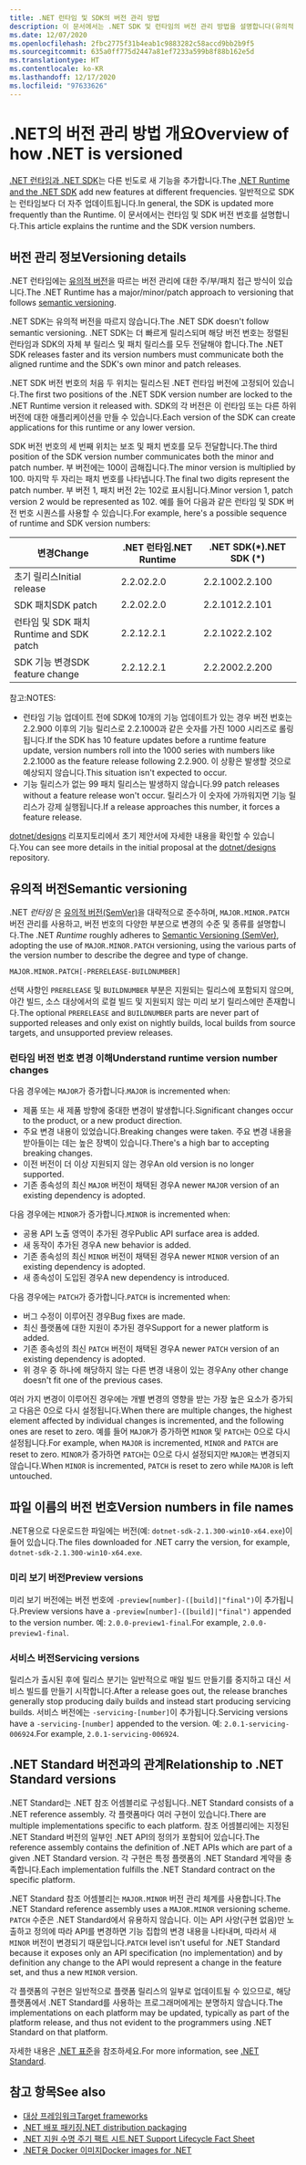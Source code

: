 ```yaml
---
title: .NET 런타임 및 SDK의 버전 관리 방법
description: 이 문서에서는 .NET SDK 및 런타임의 버전 관리 방법을 설명합니다(유의적 버전과 유사함).
ms.date: 12/07/2020
ms.openlocfilehash: 2fbc2775f31b4eab1c9883282c58accd9bb2b9f5
ms.sourcegitcommit: 635a0ff775d2447a81ef7233a599b8f88b162e5d
ms.translationtype: HT
ms.contentlocale: ko-KR
ms.lasthandoff: 12/17/2020
ms.locfileid: "97633626"
---
```

# <a name="overview-of-how-net-is-versioned"></a><span data-ttu-id="f91ae-103">.NET의 버전 관리 방법 개요</span><span class="sxs-lookup"><span data-stu-id="f91ae-103">Overview of how .NET is versioned</span></span>

<span data-ttu-id="f91ae-104">[.NET 런타임과 .NET SDK](../introduction.md#sdk-and-runtimes)는 다른 빈도로 새 기능을 추가합니다.</span><span class="sxs-lookup"><span data-stu-id="f91ae-104">The [.NET Runtime and the .NET SDK](../introduction.md#sdk-and-runtimes) add new features at different frequencies.</span></span> <span data-ttu-id="f91ae-105">일반적으로 SDK는 런타임보다 더 자주 업데이트됩니다.</span><span class="sxs-lookup"><span data-stu-id="f91ae-105">In general, the SDK is updated more frequently than the Runtime.</span></span> <span data-ttu-id="f91ae-106">이 문서에서는 런타임 및 SDK 버전 번호를 설명합니다.</span><span class="sxs-lookup"><span data-stu-id="f91ae-106">This article explains the runtime and the SDK version numbers.</span></span>

## <a name="versioning-details"></a><span data-ttu-id="f91ae-107">버전 관리 정보</span><span class="sxs-lookup"><span data-stu-id="f91ae-107">Versioning details</span></span>

<span data-ttu-id="f91ae-108">.NET 런타임에는 [유의적 버전](#semantic-versioning)을 따르는 버전 관리에 대한 주/부/패치 접근 방식이 있습니다.</span><span class="sxs-lookup"><span data-stu-id="f91ae-108">The .NET Runtime has a major/minor/patch approach to versioning that follows [semantic versioning](#semantic-versioning).</span></span>

<span data-ttu-id="f91ae-109">.NET SDK는 유의적 버전을 따르지 않습니다.</span><span class="sxs-lookup"><span data-stu-id="f91ae-109">The .NET SDK doesn't follow semantic versioning.</span></span> <span data-ttu-id="f91ae-110">.NET SDK는 더 빠르게 릴리스되며 해당 버전 번호는 정렬된 런타임과 SDK의 자체 부 릴리스 및 패치 릴리스를 모두 전달해야 합니다.</span><span class="sxs-lookup"><span data-stu-id="f91ae-110">The .NET SDK releases faster and its version numbers must communicate both the aligned runtime and the SDK's own minor and patch releases.</span></span>

<span data-ttu-id="f91ae-111">.NET SDK 버전 번호의 처음 두 위치는 릴리스된 .NET 런타임 버전에 고정되어 있습니다.</span><span class="sxs-lookup"><span data-stu-id="f91ae-111">The first two positions of the .NET SDK version number are locked to the .NET Runtime version it released with.</span></span> <span data-ttu-id="f91ae-112">SDK의 각 버전은 이 런타임 또는 다른 하위 버전에 대한 애플리케이션을 만들 수 있습니다.</span><span class="sxs-lookup"><span data-stu-id="f91ae-112">Each version of the SDK can create applications for this runtime or any lower version.</span></span>

<span data-ttu-id="f91ae-113">SDK 버전 번호의 세 번째 위치는 보조 및 패치 번호를 모두 전달합니다.</span><span class="sxs-lookup"><span data-stu-id="f91ae-113">The third position of the SDK version number communicates both the minor and patch number.</span></span> <span data-ttu-id="f91ae-114">부 버전에는 100이 곱해집니다.</span><span class="sxs-lookup"><span data-stu-id="f91ae-114">The minor version is multiplied by 100.</span></span> <span data-ttu-id="f91ae-115">마지막 두 자리는 패치 번호를 나타냅니다.</span><span class="sxs-lookup"><span data-stu-id="f91ae-115">The final two digits represent the patch number.</span></span> <span data-ttu-id="f91ae-116">부 버전 1, 패치 버전 2는 102로 표시됩니다.</span><span class="sxs-lookup"><span data-stu-id="f91ae-116">Minor version 1, patch version 2 would be represented as 102.</span></span> <span data-ttu-id="f91ae-117">예를 들어 다음과 같은 런타임 및 SDK 버전 번호 시퀀스를 사용할 수 있습니다.</span><span class="sxs-lookup"><span data-stu-id="f91ae-117">For example, here's a possible sequence of runtime and SDK version numbers:</span></span>

| <span data-ttu-id="f91ae-118">변경</span><span class="sxs-lookup"><span data-stu-id="f91ae-118">Change</span></span>                | <span data-ttu-id="f91ae-119">.NET 런타임</span><span class="sxs-lookup"><span data-stu-id="f91ae-119">.NET Runtime</span></span>      | <span data-ttu-id="f91ae-120">.NET SDK(\*)</span><span class="sxs-lookup"><span data-stu-id="f91ae-120">.NET SDK (\*)</span></span>     |
|-----------------------|-------------------|-------------------|
| <span data-ttu-id="f91ae-121">초기 릴리스</span><span class="sxs-lookup"><span data-stu-id="f91ae-121">Initial release</span></span>       | <span data-ttu-id="f91ae-122">2.2.0</span><span class="sxs-lookup"><span data-stu-id="f91ae-122">2.2.0</span></span>             | <span data-ttu-id="f91ae-123">2.2.100</span><span class="sxs-lookup"><span data-stu-id="f91ae-123">2.2.100</span></span>           |
| <span data-ttu-id="f91ae-124">SDK 패치</span><span class="sxs-lookup"><span data-stu-id="f91ae-124">SDK patch</span></span>             | <span data-ttu-id="f91ae-125">2.2.0</span><span class="sxs-lookup"><span data-stu-id="f91ae-125">2.2.0</span></span>             | <span data-ttu-id="f91ae-126">2.2.101</span><span class="sxs-lookup"><span data-stu-id="f91ae-126">2.2.101</span></span>           |
| <span data-ttu-id="f91ae-127">런타임 및 SDK 패치</span><span class="sxs-lookup"><span data-stu-id="f91ae-127">Runtime and SDK patch</span></span> | <span data-ttu-id="f91ae-128">2.2.1</span><span class="sxs-lookup"><span data-stu-id="f91ae-128">2.2.1</span></span>             | <span data-ttu-id="f91ae-129">2.2.102</span><span class="sxs-lookup"><span data-stu-id="f91ae-129">2.2.102</span></span>           |
| <span data-ttu-id="f91ae-130">SDK 기능 변경</span><span class="sxs-lookup"><span data-stu-id="f91ae-130">SDK feature change</span></span>    | <span data-ttu-id="f91ae-131">2.2.1</span><span class="sxs-lookup"><span data-stu-id="f91ae-131">2.2.1</span></span>             | <span data-ttu-id="f91ae-132">2.2.200</span><span class="sxs-lookup"><span data-stu-id="f91ae-132">2.2.200</span></span>           |

<span data-ttu-id="f91ae-133">참고:</span><span class="sxs-lookup"><span data-stu-id="f91ae-133">NOTES:</span></span>

- <span data-ttu-id="f91ae-134">런타임 기능 업데이트 전에 SDK에 10개의 기능 업데이트가 있는 경우 버전 번호는 2.2.900 이후의 기능 릴리스로 2.2.1000과 같은 숫자를 가진 1000 시리즈로 롤링됩니다.</span><span class="sxs-lookup"><span data-stu-id="f91ae-134">If the SDK has 10 feature updates before a runtime feature update, version numbers roll into the 1000 series with numbers like 2.2.1000 as the feature release following 2.2.900.</span></span> <span data-ttu-id="f91ae-135">이 상황은 발생할 것으로 예상되지 않습니다.</span><span class="sxs-lookup"><span data-stu-id="f91ae-135">This situation isn't expected to occur.</span></span>
- <span data-ttu-id="f91ae-136">기능 릴리스가 없는 99 패치 릴리스는 발생하지 않습니다.</span><span class="sxs-lookup"><span data-stu-id="f91ae-136">99 patch releases without a feature release won't occur.</span></span> <span data-ttu-id="f91ae-137">릴리스가 이 숫자에 가까워지면 기능 릴리스가 강제 실행됩니다.</span><span class="sxs-lookup"><span data-stu-id="f91ae-137">If a release approaches this number, it forces a feature release.</span></span>

<span data-ttu-id="f91ae-138">[dotnet/designs](https://github.com/dotnet/designs/pull/29) 리포지토리에서 초기 제안서에 자세한 내용을 확인할 수 있습니다.</span><span class="sxs-lookup"><span data-stu-id="f91ae-138">You can see more details in the initial proposal at the [dotnet/designs](https://github.com/dotnet/designs/pull/29) repository.</span></span>

## <a name="semantic-versioning"></a><span data-ttu-id="f91ae-139">유의적 버전</span><span class="sxs-lookup"><span data-stu-id="f91ae-139">Semantic versioning</span></span>

<span data-ttu-id="f91ae-140">.NET *런타임* 은 [유의적 버전(SemVer)](https://semver.org/)을 대략적으로 준수하며, `MAJOR.MINOR.PATCH` 버전 관리를 사용하고, 버전 번호의 다양한 부분으로 변경의 수준 및 종류를 설명합니다.</span><span class="sxs-lookup"><span data-stu-id="f91ae-140">The .NET *Runtime* roughly adheres to [Semantic Versioning (SemVer)](https://semver.org/), adopting the use of `MAJOR.MINOR.PATCH` versioning, using the various parts of the version number to describe the degree and type of change.</span></span>

```
MAJOR.MINOR.PATCH[-PRERELEASE-BUILDNUMBER]
```

<span data-ttu-id="f91ae-141">선택 사항인 `PRERELEASE` 및 `BUILDNUMBER` 부분은 지원되는 릴리스에 포함되지 않으며, 야간 빌드, 소스 대상에서의 로컬 빌드 및 지원되지 않는 미리 보기 릴리스에만 존재합니다.</span><span class="sxs-lookup"><span data-stu-id="f91ae-141">The optional `PRERELEASE` and `BUILDNUMBER` parts are never part of supported releases and only exist on nightly builds, local builds from source targets, and unsupported preview releases.</span></span>

### <a name="understand-runtime-version-number-changes"></a><span data-ttu-id="f91ae-142">런타임 버전 번호 변경 이해</span><span class="sxs-lookup"><span data-stu-id="f91ae-142">Understand runtime version number changes</span></span>

<span data-ttu-id="f91ae-143">다음 경우에는 `MAJOR`가 증가합니다.</span><span class="sxs-lookup"><span data-stu-id="f91ae-143">`MAJOR` is incremented when:</span></span>

- <span data-ttu-id="f91ae-144">제품 또는 새 제품 방향에 중대한 변경이 발생합니다.</span><span class="sxs-lookup"><span data-stu-id="f91ae-144">Significant changes occur to the product, or a new product direction.</span></span>
- <span data-ttu-id="f91ae-145">주요 변경 내용이 있었습니다.</span><span class="sxs-lookup"><span data-stu-id="f91ae-145">Breaking changes were taken.</span></span> <span data-ttu-id="f91ae-146">주요 변경 내용을 받아들이는 데는 높은 장벽이 있습니다.</span><span class="sxs-lookup"><span data-stu-id="f91ae-146">There's a high bar to accepting breaking changes.</span></span>
- <span data-ttu-id="f91ae-147">이전 버전이 더 이상 지원되지 않는 경우</span><span class="sxs-lookup"><span data-stu-id="f91ae-147">An old version is no longer supported.</span></span>
- <span data-ttu-id="f91ae-148">기존 종속성의 최신 `MAJOR` 버전이 채택된 경우</span><span class="sxs-lookup"><span data-stu-id="f91ae-148">A newer `MAJOR` version of an existing dependency is adopted.</span></span>

<span data-ttu-id="f91ae-149">다음 경우에는 `MINOR`가 증가합니다.</span><span class="sxs-lookup"><span data-stu-id="f91ae-149">`MINOR` is incremented when:</span></span>

- <span data-ttu-id="f91ae-150">공용 API 노출 영역이 추가된 경우</span><span class="sxs-lookup"><span data-stu-id="f91ae-150">Public API surface area is added.</span></span>
- <span data-ttu-id="f91ae-151">새 동작이 추가된 경우</span><span class="sxs-lookup"><span data-stu-id="f91ae-151">A new behavior is added.</span></span>
- <span data-ttu-id="f91ae-152">기존 종속성의 최신 `MINOR` 버전이 채택된 경우</span><span class="sxs-lookup"><span data-stu-id="f91ae-152">A newer `MINOR` version of an existing dependency is adopted.</span></span>
- <span data-ttu-id="f91ae-153">새 종속성이 도입된 경우</span><span class="sxs-lookup"><span data-stu-id="f91ae-153">A new dependency is introduced.</span></span>

<span data-ttu-id="f91ae-154">다음 경우에는 `PATCH`가 증가합니다.</span><span class="sxs-lookup"><span data-stu-id="f91ae-154">`PATCH` is incremented when:</span></span>

- <span data-ttu-id="f91ae-155">버그 수정이 이루어진 경우</span><span class="sxs-lookup"><span data-stu-id="f91ae-155">Bug fixes are made.</span></span>
- <span data-ttu-id="f91ae-156">최신 플랫폼에 대한 지원이 추가된 경우</span><span class="sxs-lookup"><span data-stu-id="f91ae-156">Support for a newer platform is added.</span></span>
- <span data-ttu-id="f91ae-157">기존 종속성의 최신 `PATCH` 버전이 채택된 경우</span><span class="sxs-lookup"><span data-stu-id="f91ae-157">A newer `PATCH` version of an existing dependency is adopted.</span></span>
- <span data-ttu-id="f91ae-158">위 경우 중 하나에 해당하지 않는 다른 변경 내용이 있는 경우</span><span class="sxs-lookup"><span data-stu-id="f91ae-158">Any other change doesn't fit one of the previous cases.</span></span>

<span data-ttu-id="f91ae-159">여러 가지 변경이 이루어진 경우에는 개별 변경의 영향을 받는 가장 높은 요소가 증가되고 다음은 0으로 다시 설정됩니다.</span><span class="sxs-lookup"><span data-stu-id="f91ae-159">When there are multiple changes, the highest element affected by individual changes is incremented, and the following ones are reset to zero.</span></span> <span data-ttu-id="f91ae-160">예를 들어 `MAJOR`가 증가하면 `MINOR` 및 `PATCH`는 0으로 다시 설정됩니다.</span><span class="sxs-lookup"><span data-stu-id="f91ae-160">For example, when `MAJOR` is incremented, `MINOR` and `PATCH` are reset to zero.</span></span> <span data-ttu-id="f91ae-161">`MINOR`가 증가하면 `PATCH`는 0으로 다시 설정되지만 `MAJOR`는 변경되지 않습니다.</span><span class="sxs-lookup"><span data-stu-id="f91ae-161">When `MINOR` is incremented, `PATCH` is reset to zero while `MAJOR` is left untouched.</span></span>

## <a name="version-numbers-in-file-names"></a><span data-ttu-id="f91ae-162">파일 이름의 버전 번호</span><span class="sxs-lookup"><span data-stu-id="f91ae-162">Version numbers in file names</span></span>

<span data-ttu-id="f91ae-163">.NET용으로 다운로드한 파일에는 버전(예: `dotnet-sdk-2.1.300-win10-x64.exe`)이 들어 있습니다.</span><span class="sxs-lookup"><span data-stu-id="f91ae-163">The files downloaded for .NET carry the version, for example, `dotnet-sdk-2.1.300-win10-x64.exe`.</span></span>

### <a name="preview-versions"></a><span data-ttu-id="f91ae-164">미리 보기 버전</span><span class="sxs-lookup"><span data-stu-id="f91ae-164">Preview versions</span></span>

<span data-ttu-id="f91ae-165">미리 보기 버전에는 버전 번호에 `-preview[number]-([build]|"final")`이 추가됩니다.</span><span class="sxs-lookup"><span data-stu-id="f91ae-165">Preview versions have a `-preview[number]-([build]|"final")` appended to the version number.</span></span> <span data-ttu-id="f91ae-166">예: `2.0.0-preview1-final`.</span><span class="sxs-lookup"><span data-stu-id="f91ae-166">For example, `2.0.0-preview1-final`.</span></span>

### <a name="servicing-versions"></a><span data-ttu-id="f91ae-167">서비스 버전</span><span class="sxs-lookup"><span data-stu-id="f91ae-167">Servicing versions</span></span>

<span data-ttu-id="f91ae-168">릴리스가 출시된 후에 릴리스 분기는 일반적으로 매일 빌드 만들기를 중지하고 대신 서비스 빌드를 만들기 시작합니다.</span><span class="sxs-lookup"><span data-stu-id="f91ae-168">After a release goes out, the release branches generally stop producing daily builds and instead start producing servicing builds.</span></span> <span data-ttu-id="f91ae-169">서비스 버전에는 `-servicing-[number]`이 추가됩니다.</span><span class="sxs-lookup"><span data-stu-id="f91ae-169">Servicing versions have a `-servicing-[number]` appended to the version.</span></span> <span data-ttu-id="f91ae-170">예: `2.0.1-servicing-006924`.</span><span class="sxs-lookup"><span data-stu-id="f91ae-170">For example, `2.0.1-servicing-006924`.</span></span>

## <a name="relationship-to-net-standard-versions"></a><span data-ttu-id="f91ae-171">.NET Standard 버전과의 관계</span><span class="sxs-lookup"><span data-stu-id="f91ae-171">Relationship to .NET Standard versions</span></span>

<span data-ttu-id="f91ae-172">.NET Standard는 .NET 참조 어셈블리로 구성됩니다.</span><span class="sxs-lookup"><span data-stu-id="f91ae-172">.NET Standard consists of a .NET reference assembly.</span></span> <span data-ttu-id="f91ae-173">각 플랫폼마다 여러 구현이 있습니다.</span><span class="sxs-lookup"><span data-stu-id="f91ae-173">There are multiple implementations specific to each platform.</span></span> <span data-ttu-id="f91ae-174">참조 어셈블리에는 지정된 .NET Standard 버전의 일부인 .NET API의 정의가 포함되어 있습니다.</span><span class="sxs-lookup"><span data-stu-id="f91ae-174">The reference assembly contains the definition of .NET APIs which are part of a given .NET Standard version.</span></span> <span data-ttu-id="f91ae-175">각 구현은 특정 플랫폼의 .NET Standard 계약을 충족합니다.</span><span class="sxs-lookup"><span data-stu-id="f91ae-175">Each implementation fulfills the .NET Standard contract on the specific platform.</span></span>

<span data-ttu-id="f91ae-176">.NET Standard 참조 어셈블리는 `MAJOR.MINOR` 버전 관리 체계를 사용합니다.</span><span class="sxs-lookup"><span data-stu-id="f91ae-176">The .NET Standard reference assembly uses a `MAJOR.MINOR` versioning scheme.</span></span> <span data-ttu-id="f91ae-177">`PATCH` 수준은 .NET Standard에서 유용하지 않습니다. 이는 API 사양(구현 없음)만 노출하고 정의에 따라 API를 변경하면 기능 집합의 변경 내용을 나타내며, 따라서 새 `MINOR` 버전이 변경되기 때문입니다.</span><span class="sxs-lookup"><span data-stu-id="f91ae-177">`PATCH` level isn't useful for .NET Standard because it exposes only an API specification (no implementation) and by definition any change to the API would represent a change in the feature set, and thus a new `MINOR` version.</span></span>

<span data-ttu-id="f91ae-178">각 플랫폼의 구현은 일반적으로 플랫폼 릴리스의 일부로 업데이트될 수 있으므로, 해당 플랫폼에서 .NET Standard를 사용하는 프로그래머에게는 분명하지 않습니다.</span><span class="sxs-lookup"><span data-stu-id="f91ae-178">The implementations on each platform may be updated, typically as part of the platform release, and thus not evident to the programmers using .NET Standard on that platform.</span></span>

<span data-ttu-id="f91ae-179">자세한 내용은 [.NET 표준](../../standard/net-standard.md)을 참조하세요.</span><span class="sxs-lookup"><span data-stu-id="f91ae-179">For more information, see [.NET Standard](../../standard/net-standard.md).</span></span>

## <a name="see-also"></a><span data-ttu-id="f91ae-180">참고 항목</span><span class="sxs-lookup"><span data-stu-id="f91ae-180">See also</span></span>

- [<span data-ttu-id="f91ae-181">대상 프레임워크</span><span class="sxs-lookup"><span data-stu-id="f91ae-181">Target frameworks</span></span>](../../standard/frameworks.md)
- [<span data-ttu-id="f91ae-182">.NET 배포 패키징</span><span class="sxs-lookup"><span data-stu-id="f91ae-182">.NET distribution packaging</span></span>](../distribution-packaging.md)
- [<span data-ttu-id="f91ae-183">.NET 지원 수명 주기 팩트 시트</span><span class="sxs-lookup"><span data-stu-id="f91ae-183">.NET Support Lifecycle Fact Sheet</span></span>](https://dotnet.microsoft.com/platform/support/policy)
- [<span data-ttu-id="f91ae-184">.NET용 Docker 이미지</span><span class="sxs-lookup"><span data-stu-id="f91ae-184">Docker images for .NET</span></span>](https://hub.docker.com/_/microsoft-dotnet/)
